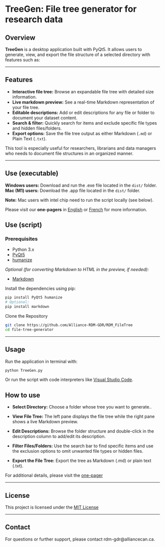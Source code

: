 # TreeGen: File tree generator for research data

## Overview

**TreeGen** is a desktop application built with PyQt5. It allows users to generate, view, and export the file structure of a selected directory with features such as:

---

## Features

- **Interactive file tree:** Browse an expandable file tree with detailed size information.
- **Live markdown preview:** See a real-time Markdown representation of your file tree.
- **Editable descriptions:** Add or edit descriptions for any file or folder to document your dataset content.
- **Search & filter:** Quickly search for items and exclude specific file types and hidden files/folders.
- **Export options:** Save the file tree output as either Markdown (`.md`) or Plain Text (`.txt`).

This tool is especially useful for researchers, librarians and data managers who needs to document file structures in an organized manner.

---

## Use (executable)

**Windows users:** Download and run the .exe file located in the `dist/` folder.
**Mac (M1) users:** Download the .app file located in the `dist/` folder.

**Note:** Mac users with intel chip need to run the script locally (see below). 

Please visit our **one-pagers** in [English](https://alliance-rdm-gdr.github.io/RDM_OnePagers/RDM_TreeGen_en.html) or [French](https://alliance-rdm-gdr.github.io/RDM_OnePagers/RDM_TreeGen_fr.html) for more information. 

## Use (script)

### Prerequisites

- Python 3.x
- [PyQt5](https://pypi.org/project/PyQt5/)
- [humanize](https://pypi.org/project/humanize/)

_Optional (for converting Markdown to HTML in the preview, if needed):_

- [Markdown](https://pypi.org/project/Markdown/)

Install the dependencies using pip:

```bash
pip install PyQt5 humanize
# Optional:
pip install markdown
```

Clone the Repository

```bash
git clone https://github.com/Alliance-RDM-GDR/RDM_FileTree
cd file-tree-generator
```

---

## Usage
Run the application in terminal with:

```bash
python TreeGen.py
```

Or run the script with code interpreters like [Visual Studio Code](https://code.visualstudio.com/).

## How to use

- **Select Directory:** Choose a folder whose tree you want to generate..

- **View File Tree:** The left pane displays the file tree while the right pane shows a live Markdown preview.

- **Edit Descriptions:** Browse the folder structure and double-click in the description column to add/edit its description.

- **Filter Files/Folders:** Use the search bar to find specific items and use the exclusion options to omit unwanted file types or hidden files.

- **Export the File Tree:** Export the tree as Markdown (.md) or plain text (.txt).

For additional details, please visit the [one-pager](https://alliance-rdm-gdr.github.io/RDM_OnePagers/RDM_TreeGen_en.html)

---

## License

This project is licensed under the [MIT License](https://opensource.org/license/mit)

---
## Contact

For questions or further support, please contact rdm-gdr\@alliancecan.ca.

